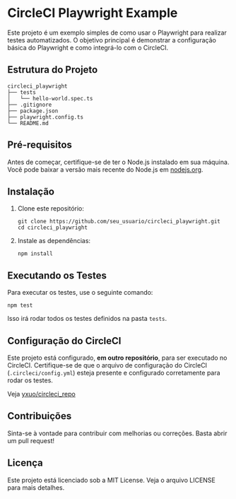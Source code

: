 # CircleCI Playwright Example

Este projeto é um exemplo simples de como usar o Playwright para realizar testes automatizados. O objetivo principal é demonstrar a configuração básica do Playwright e como integrá-lo com o CircleCI.

## Estrutura do Projeto

```
circleci_playwright
├── tests
│   └── hello-world.spec.ts
├── .gitignore
├── package.json
├── playwright.config.ts
└── README.md
```

## Pré-requisitos

Antes de começar, certifique-se de ter o Node.js instalado em sua máquina. Você pode baixar a versão mais recente do Node.js em [nodejs.org](https://nodejs.org/).

## Instalação

1. Clone este repositório:
   ```
   git clone https://github.com/seu_usuario/circleci_playwright.git
   cd circleci_playwright
   ```

2. Instale as dependências:
   ```
   npm install
   ```

## Executando os Testes

Para executar os testes, use o seguinte comando:
```
npm test
```

Isso irá rodar todos os testes definidos na pasta `tests`.

## Configuração do CircleCI

Este projeto está configurado, **em outro repositório**, para ser executado no CircleCI. Certifique-se de que o arquivo de configuração do CircleCI (`.circleci/config.yml`) esteja presente e configurado corretamente para rodar os testes.

Veja [yxuo/circleci_repo](https://github.com/yxuo/circleci_repo)

## Contribuições

Sinta-se à vontade para contribuir com melhorias ou correções. Basta abrir um pull request!

## Licença

Este projeto está licenciado sob a MIT License. Veja o arquivo LICENSE para mais detalhes.


